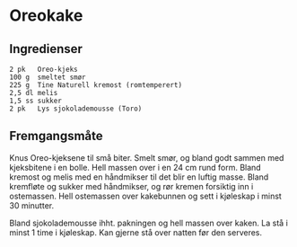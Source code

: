Oreokake
========

Ingredienser
------------
	2 pk   Oreo-kjeks
	100 g  smeltet smør
	225 g  Tine Naturell kremost (romtemperert)
	2,5 dl melis
	1,5 ss sukker
	2 pk   Lys sjokolademousse (Toro)

Fremgangsmåte
-------------
Knus Oreo-kjeksene til små biter. Smelt smør, og bland godt sammen med kjeksbitene i en bolle. Hell massen over i en 24 cm rund form. Bland kremost og melis med en håndmikser til det blir en luftig masse. Bland kremfløte og sukker med håndmikser, og rør kremen forsiktig inn i ostemassen. Hell ostemassen over kakebunnen og sett i kjøleskap i minst 30 minutter.

Bland sjokolademousse ihht. pakningen og hell massen over kaken. La stå i minst 1 time i kjøleskap. Kan gjerne stå over natten før den serveres.